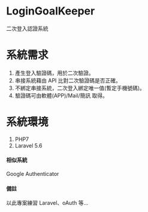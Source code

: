 # LoginGoalKeeper
二次登入認證系統

# 系統需求
1. 產生登入驗證碼，用於二次驗證。
2. 串接系統藉由 API 比對二次驗證碼是否正確。
3. 不綁定串接系統，二次登入綁定唯一值(暫定手機號碼)。
4. 驗證碼可由軟體(APP)/Mail/簡訊 取得。

# 系統環境
1. PHP7
2. Laravel 5.6

#### 相似系統
Google Authenticator

#### 備註
以此專案練習 Laravel、oAuth 等...
